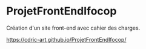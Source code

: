 # ProjetFrontEndIfocop
 Création d'un site front-end avec cahier des charges.

https://cdric-art.github.io/ProjetFrontEndIfocop/
